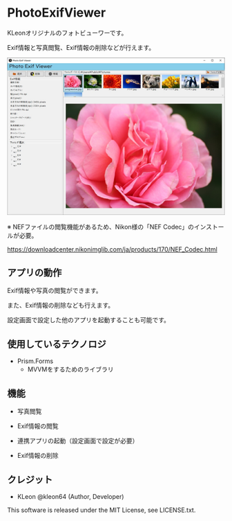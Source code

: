 ﻿# PhotoExifViewer

KLeonオリジナルのフォトビューワーです。

Exif情報と写真閲覧、Exif情報の削除などが行えます。

![app screenshot](./doc_image/app_screenshot.jpg)

※ NEFファイルの閲覧機能があるため、Nikon様の「NEF Codec」のインストールが必要。

https://downloadcenter.nikonimglib.com/ja/products/170/NEF_Codec.html

## アプリの動作
Exif情報や写真の閲覧ができます。

また、Exif情報の削除なども行えます。

設定画面で設定した他のアプリを起動することも可能です。

## 使用しているテクノロジ
- Prism.Forms
	- MVVMをするためのライブラリ

## 機能
- 写真閲覧

- Exif情報の閲覧

- 連携アプリの起動（設定画面で設定が必要）

- Exif情報の削除

## クレジット
- KLeon @kleon64 (Author, Developer)

This software is released under the MIT License, see LICENSE.txt.
